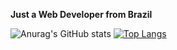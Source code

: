 **Just a Web Developer from Brazil**

![Anurag's GitHub stats](https://github-readme-stats.vercel.app/api?username=marcosfromrio&show_icons=true&theme=radical&rank_icon=percentile)
[![Top Langs](https://github-readme-stats.vercel.app/api/top-langs/?username=marcosfromrio&theme=dark)](https://github.com/anuraghazra/github-readme-stats)
